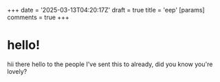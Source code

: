 +++
date = '2025-03-13T04:20:17Z'
draft = true
title = 'eep'
[params]
  comments = true
+++

# hello!

hii there hello to the people I've sent this to already, did you know you're lovely? 
